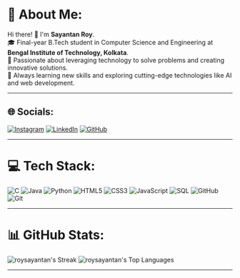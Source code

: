 # 💫 About Me:
Hi there! 👋 I'm **Sayantan Roy**.<br>
🎓 Final-year B.Tech student in Computer Science and Engineering at **Bengal Institute of Technology, Kolkata**.<br>
🌟 Passionate about leveraging technology to solve problems and creating innovative solutions.<br>
🌱 Always learning new skills and exploring cutting-edge technologies like AI and web development.<br>

---

## 🌐 Socials:
[![Instagram](https://img.shields.io/badge/Instagram-%23E4405F.svg?logo=Instagram&logoColor=white)](https://instagram.com/_sayantan.roy) 
[![LinkedIn](https://img.shields.io/badge/LinkedIn-%230077B5.svg?logo=linkedin&logoColor=white)](https://linkedin.com/in/sayantan-roy-a8ba62222) 
[![GitHub](https://img.shields.io/badge/GitHub-%23121011.svg?logo=github&logoColor=white)](https://github.com/roysayantan) 

---

# 💻 Tech Stack:
![C](https://img.shields.io/badge/c-%2300599C.svg?style=for-the-badge&logo=c&logoColor=white) 
![Java](https://img.shields.io/badge/java-%23ED8B00.svg?style=for-the-badge&logo=openjdk&logoColor=white) 
![Python](https://img.shields.io/badge/python-3670A0?style=for-the-badge&logo=python&logoColor=ffdd54) 
![HTML5](https://img.shields.io/badge/html5-%23E34F26.svg?style=for-the-badge&logo=html5&logoColor=white) 
![CSS3](https://img.shields.io/badge/css3-%231572B6.svg?style=for-the-badge&logo=css3&logoColor=white) 
![JavaScript](https://img.shields.io/badge/javascript-%23323330.svg?style=for-the-badge&logo=javascript&logoColor=%23F7DF1E) 
![SQL](https://img.shields.io/badge/SQL-%2307405e.svg?style=for-the-badge&logo=sqlite&logoColor=white) 
![GitHub](https://img.shields.io/badge/github-%23121011.svg?style=for-the-badge&logo=github&logoColor=white) 
![Git](https://img.shields.io/badge/git-%23F05033.svg?style=for-the-badge&logo=git&logoColor=white) 

---

# 📊 GitHub Stats:
![roysayantan's Streak](https://github-readme-streak-stats.herokuapp.com/?user=roysayantan&theme=vue-dark&hide_border=true)
![roysayantan's Top Languages](https://github-readme-stats.vercel.app/api/top-langs/?username=roysayantan&theme=vue-dark&show_icons=true&hide_border=true&layout=compact)


---




